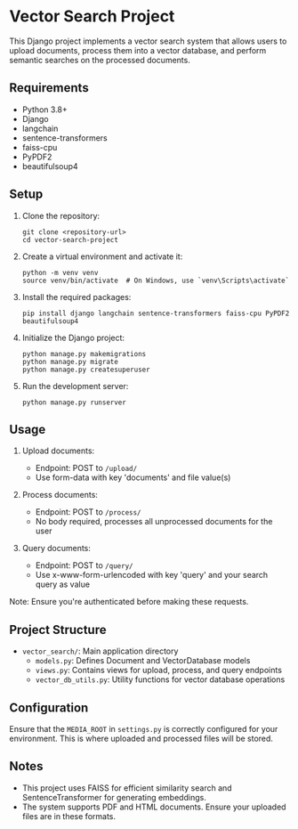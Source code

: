 # Vector Search Project

This Django project implements a vector search system that allows users to upload documents, process them into a vector database, and perform semantic searches on the processed documents.

## Requirements

- Python 3.8+
- Django
- langchain
- sentence-transformers
- faiss-cpu
- PyPDF2
- beautifulsoup4

## Setup

1. Clone the repository:
   ```
   git clone <repository-url>
   cd vector-search-project
   ```

2. Create a virtual environment and activate it:
   ```
   python -m venv venv
   source venv/bin/activate  # On Windows, use `venv\Scripts\activate`
   ```

3. Install the required packages:
   ```
   pip install django langchain sentence-transformers faiss-cpu PyPDF2 beautifulsoup4
   ```

4. Initialize the Django project:
   ```
   python manage.py makemigrations
   python manage.py migrate
   python manage.py createsuperuser
   ```

5. Run the development server:
   ```
   python manage.py runserver
   ```

## Usage

1. Upload documents: 
   - Endpoint: POST to `/upload/`
   - Use form-data with key 'documents' and file value(s)

2. Process documents: 
   - Endpoint: POST to `/process/`
   - No body required, processes all unprocessed documents for the user

3. Query documents: 
   - Endpoint: POST to `/query/`
   - Use x-www-form-urlencoded with key 'query' and your search query as value

Note: Ensure you're authenticated before making these requests.

## Project Structure

- `vector_search/`: Main application directory
  - `models.py`: Defines Document and VectorDatabase models
  - `views.py`: Contains views for upload, process, and query endpoints
  - `vector_db_utils.py`: Utility functions for vector database operations

## Configuration

Ensure that the `MEDIA_ROOT` in `settings.py` is correctly configured for your environment. This is where uploaded and processed files will be stored.

## Notes

- This project uses FAISS for efficient similarity search and SentenceTransformer for generating embeddings.
- The system supports PDF and HTML documents. Ensure your uploaded files are in these formats.